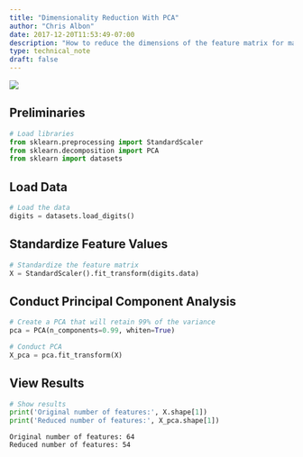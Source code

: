 ```yaml
---
title: "Dimensionality Reduction With PCA"
author: "Chris Albon"
date: 2017-12-20T11:53:49-07:00
description: "How to reduce the dimensions of the feature matrix for machine learning in Python."
type: technical_note
draft: false
---
```

<a alt="Dimensionality Reduction With PCA" href="https://machinelearningflashcards.com">
    <img src="/images/machine_learning_flashcards/Principal_Component_Analysis_print.png" class="flashcard center-block">
</a>

## Preliminaries


```python
# Load libraries
from sklearn.preprocessing import StandardScaler
from sklearn.decomposition import PCA
from sklearn import datasets
```

## Load Data


```python
# Load the data
digits = datasets.load_digits()
```

## Standardize Feature Values


```python
# Standardize the feature matrix
X = StandardScaler().fit_transform(digits.data)
```

## Conduct Principal Component Analysis


```python
# Create a PCA that will retain 99% of the variance
pca = PCA(n_components=0.99, whiten=True)

# Conduct PCA
X_pca = pca.fit_transform(X)
```

## View Results


```python
# Show results
print('Original number of features:', X.shape[1])
print('Reduced number of features:', X_pca.shape[1])
```

    Original number of features: 64
    Reduced number of features: 54

